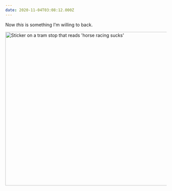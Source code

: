 ```yaml
---
date: 2020-11-04T03:08:12.000Z
---
```


Now _this_ is something I'm willing to back.

<img src="/assets/img/notes/horse-racing-sucks.jpg" srcset="/assets/img/notes/horse-racing-sucks@2x.jpg 2x" alt="Sticker on a tram stop that reads 'horse racing sucks'" width="640" height="480">
